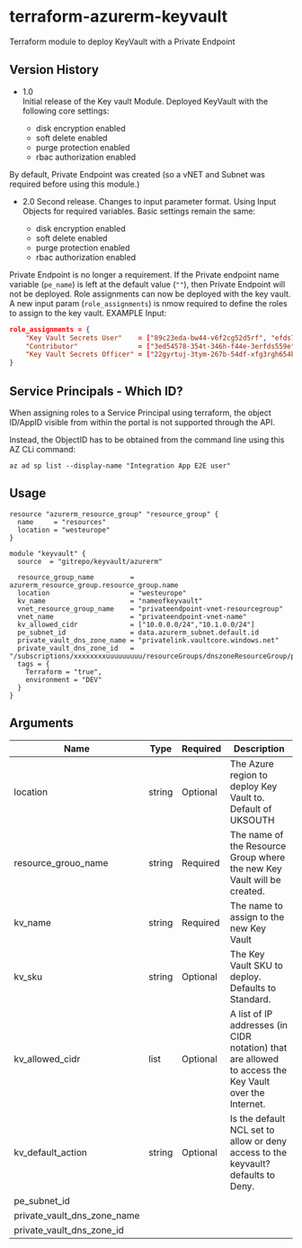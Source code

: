 # terraform-azurerm-keyvault
Terraform module to deploy KeyVault with a Private Endpoint

## Version History

- 1.0  
Initial release of the Key vault Module.
Deployed KeyVault with the following core settings:
  
  * disk encryption enabled
  * soft delete enabled
  * purge protection enabled
  * rbac authorization enabled

By default, Private Endpoint was created (so a vNET and Subnet was required before using this module.)

- 2.0
Second release. Changes to input parameter format. Using Input Objects for required variables.
Basic settings remain the same:

  * disk encryption enabled
  * soft delete enabled
  * purge protection enabled
  * rbac authorization enabled

Private Endpoint is no longer a requirement. If the Private endpoint name variable (`pe_name`) is left at the default value (`""`), then Private Endpoint will not be deployed.
Role assignments can now be deployed with the key vault. A new input param (`role_assignments`) is nmow required to define the roles to assign to the key vault.
  EXAMPLE Input:
```json
role_assignments = {
    "Key Vault Secrets User"    = ["89c23eda-bw44-v6f2cg52d5rf", "efds715-ref2-36dd-r4rw-34rfdfw906fea"],
    "Contributor"               = ["3ed54578-354t-346h-f44e-3erfds559e"],
    "Key Vault Secrets Officer" = ["22gyrtuj-3tym-267b-54df-xfg3rgh654b2"]
}
```


## Service Principals - Which ID?

When assigning roles to a Service Principal using terraform, the object ID/AppID visible from within the portal is not supported through the API.

Instead, the ObjectID has to be obtained from the command line using this AZ CLi command:

`az ad sp list --display-name "Integration App E2E user"`

## Usage
```hcl
resource "azurerm_resource_group" "resource_group" {
  name     = "resources"
  location = "westeurope"
}

module "keyvault" {
  source  = "gitrepo/keyvault/azurerm"

  resource_group_name         = azurerm_resource_group.resource_group.name
  location                    = "westeurope"
  kv_name                     = "nameofkeyvault"
  vnet_resource_group_name    = "privateendpoint-vnet-resourcegroup"
  vnet_name                   = "privateendpoint-vnet-name"
  kv_allowed_cidr             = ["10.0.0.0/24","10.1.0.0/24"]
  pe_subnet_id                = data.azurerm_subnet.default.id
  private_vault_dns_zone_name = "privatelink.vaultcore.windows.net"
  private_vault_dns_zone_id   = "/subscriptions/xxxxxxxxuuuuuuuuu/resourceGroups/dnszoneResourceGroup/providers/Microsoft.Network/privateDnsZones/privatelink.blob.core.windows.net"
  tags = { 
    Terraform = "true",
    environment = "DEV"
  }
}
```

## Arguments
| Name | Type | Required | Description |
| --- | --- | --- | --- |
|location| string | Optional | The Azure region to deploy Key Vault to. Default of UKSOUTH |
|resource_grouo_name| string | Required | The name of the Resource Group where the new Key Vault will be created. |
|kv_name | string | Required |The name to assign to the new Key Vault |
|kv_sku | string | Optional | The Key Vault SKU to deploy. Defaults to Standard. |
|kv_allowed_cidr | list | Optional | A list of IP addresses (in CIDR notation) that are allowed to access the Key Vault over the Internet. |
|kv_default_action| string | Optional | Is the default NCL set to allow or deny access to the keyvault? defaults to Deny.|
|pe_subnet_id ||||
|private_vault_dns_zone_name ||||
|private_vault_dns_zone_id ||||

